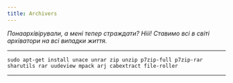 ```yaml
---
title: Archivers
---
```


_Понаархівірували, а мені тепер страждати? Нііі!
Ставимо всі в світі архіватори на всі випадки життя._

-----

`sudo apt-get install unace unrar zip unzip p7zip-full p7zip-rar sharutils rar uudeview mpack arj cabextract file-roller`

-----

